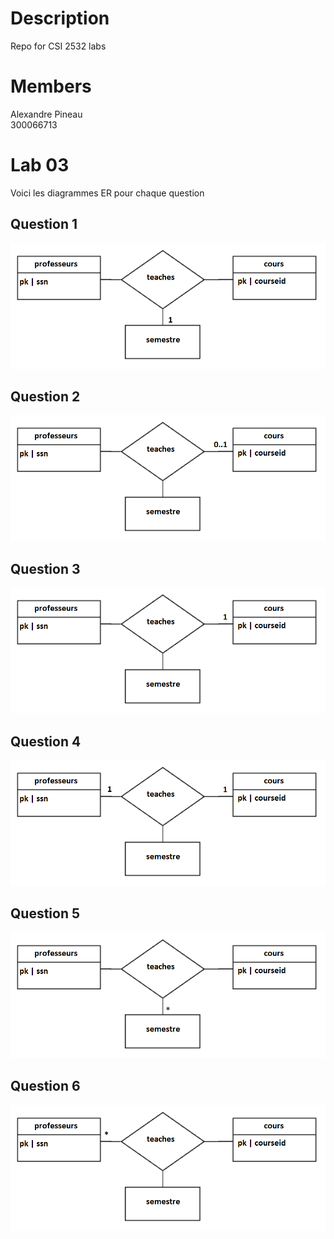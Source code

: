 # Description
Repo for CSI 2532 labs

# Members
Alexandre Pineau  
300066713

# Lab 03
Voici les diagrammes ER pour chaque question

## Question 1
![alt text](Question1.png "Question 1")

## Question 2
![alt text](Question2.png "Question 2")

## Question 3
![alt text](Question3.png "Question 3")

## Question 4
![alt text](Question4.png "Question 4")

## Question 5
![alt text](Question5.png "Question 5")

## Question 6
![alt text](Question6.png "Question 6")

